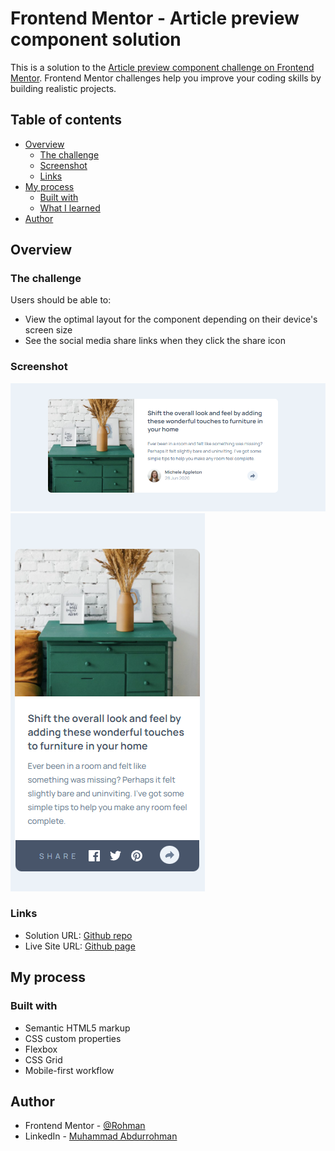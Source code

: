 # Frontend Mentor - Article preview component solution

This is a solution to the [Article preview component challenge on Frontend Mentor](https://www.frontendmentor.io/challenges/article-preview-component-dYBN_pYFT). Frontend Mentor challenges help you improve your coding skills by building realistic projects. 

## Table of contents

- [Overview](#overview)
  - [The challenge](#the-challenge)
  - [Screenshot](#screenshot)
  - [Links](#links)
- [My process](#my-process)
  - [Built with](#built-with)
  - [What I learned](#what-i-learned)
- [Author](#author)

## Overview

### The challenge

Users should be able to:

- View the optimal layout for the component depending on their device's screen size
- See the social media share links when they click the share icon

### Screenshot

![Desktop](./images/Screenshot-desktop.png)
![Mobile](./images/Screenshot-mobile.png)


### Links

- Solution URL: [Github repo](https://github.com/Hade21/article-preview-component)
- Live Site URL: [Github page](https://hade21.github.io/article-preview-component)

## My process

### Built with

- Semantic HTML5 markup
- CSS custom properties
- Flexbox
- CSS Grid
- Mobile-first workflow

## Author

- Frontend Mentor - [@Rohman](https://www.frontendmentor.io/profile/hade21)
- LinkedIn - [Muhammad Abdurrohman](https://www.linkedin.com/in/muhammad-a-589675141/)

